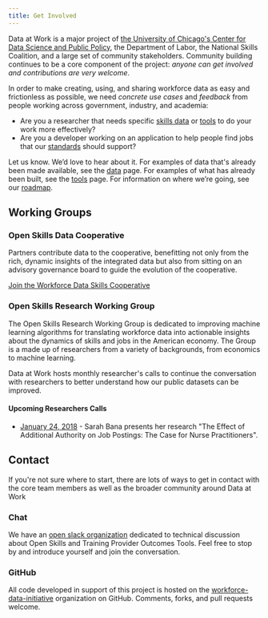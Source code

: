 ```yaml
---
title: Get Involved
---
```


Data at Work is a major project of [the University of Chicago's Center for Data Science and Public Policy](https://dsapp.uchicago.edu), the Department of Labor, the National Skills Coalition, and a large set of community stakeholders.  Community building continues to be a core component of the project: *anyone can get involved and contributions are very welcome*.

In order to make creating, using, and sharing workforce data as easy and frictionless as possible, we need *concrete use cases* and *feedback* from people working across government, industry, and academia:

- Are you a researcher that needs specific [skills data](/data/) or [tools](/tools) to do your work more effectively?  
- Are you a developer working on an application to help people find jobs that our [standards](/standards/) should support?

Let us know. We’d love to hear about it. For examples of data that's already been made available, see the [data](/data/) page. For examples of what has already been built, see the [tools](/tools/) page.  For information on where we’re going, see our [roadmap](/roadmap/).

## Working Groups

### Open Skills Data Cooperative

Partners contribute data to the cooperative, benefitting not only from the rich, dynamic insights of the integrated data but also from sitting on an advisory governance board to guide the evolution of the cooperative.

[Join the Workforce Data Skills Cooperative](https://drive.google.com/file/d/1XZr0iMXiP_Ao73z4Z67XJzs0LvlWebEJ/view?usp=sharing)

### Open Skills Research Working Group

The Open Skills Research Working Group is dedicated to improving machine learning algorithms for translating workforce data into actionable insights about the dynamics of skills and jobs in the American economy. The Group is a made up of researchers from a variety of backgrounds, from economics to machine learning.

Data at Work hosts monthly researcher's calls to continue the conversation with researchers to better understand how our public datasets can be improved.

#### Upcoming Researchers Calls

- [January 24, 2018](https://www.eventbrite.com/e/datawork-researchers-call-january-2018-tickets-41393799970) - Sarah Bana presents her research "The Effect of Additional Authority on Job Postings: The Case for Nurse Practitioners".


## Contact

If you're not sure where to start, there are lots of ways to get in contact with the core team members as well as the broader community around Data at Work

### Chat

We have an [open slack organization](http://slack.dataatwork.org) dedicated to technical discussion about Open Skills and Training Provider Outcomes Tools.  Feel free to stop by and introduce yourself and join the conversation.

### GitHub

All code developed in support of this project is hosted on the [workforce-data-initiative](https://github.com/workforce-data-initiative) organization on GitHub.  Comments, forks, and pull requests welcome.
